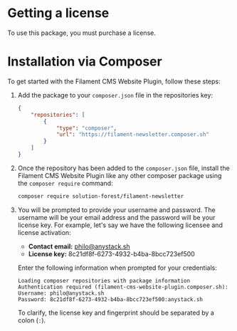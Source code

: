 # Getting a license
To use this package, you must purchase a license.

# Installation via Composer

To get started with the Filament CMS Website Plugin, follow these steps:

1. Add the package to your `composer.json` file in the repositories key:

    ```json
    {
        "repositories": [
            {
                "type": "composer",
                "url": "https://filament-newsletter.composer.sh"
            }
        ]
    }
    ```

2. Once the repository has been added to the `composer.json` file, install the Filament CMS Website Plugin like any other composer package using the `composer require` command:

    ```sh
    composer require solution-forest/filament-newsletter
    ```

3. You will be prompted to provide your username and password. The username will be your email address and the password will be your license key. For example, let's say we have the following licensee and license activation:

    - **Contact email:** philo@anystack.sh
    - **License key:** 8c21df8f-6273-4932-b4ba-8bcc723ef500

    Enter the following information when prompted for your credentials:

    ```
    Loading composer repositories with package information
    Authentication required (filament-cms-website-plugin.composer.sh):
    Username: philo@anystack.sh
    Password: 8c21df8f-6273-4932-b4ba-8bcc723ef500:anystack.sh
    ```

    To clarify, the license key and fingerprint should be separated by a colon (`:`).
